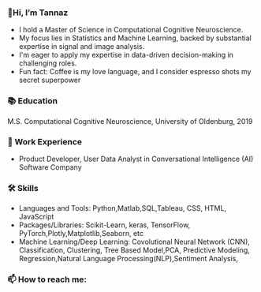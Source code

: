 ### 👋Hi, I’m Tannaz

- I hold a Master of Science in Computational Cognitive Neuroscience.
- My focus lies in Statistics and Machine Learning, backed by substantial expertise in signal and image analysis.
- I'm eager to apply my expertise in data-driven decision-making in challenging roles.
- Fun fact: Coffee is my love language, and I consider espresso shots my secret superpower
### 📚 Education
M.S. Computational Cognitive Neuroscience, University of Oldenburg, 2019
### 💼 Work Experience
- Product Developer, User Data Analyst in Conversational Intelligence (AI) Software Company
### 🛠️ Skills
- Languages and Tools: Python,Matlab,SQL,Tableau, CSS, HTML, JavaScript
- Packages/Libraries: Scikit-Learn, keras, TensorFlow, PyTorch,Plotly,Matplotlib,Seaborn, etc
- Machine Learning/Deep Learning: Covolutional Neural Network (CNN), Classification, Clustering, Tree Based Model,PCA, Predictive Modeling, Regression,Natural Language Processing(NLP),Sentiment Analysis, 
### 📫 How to reach me: 




